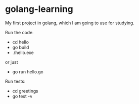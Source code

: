 # golang-learning

My first project in golang, which I am going to use for studying.

Run the code:

- cd hello
- go build
- ./hello.exe

or just

- go run hello.go

Run tests:

- cd greetings
- go test -v

